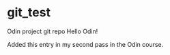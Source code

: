 # git_test
Odin project git repo
Hello Odin!

Added this entry in my second pass in the Odin course. 

